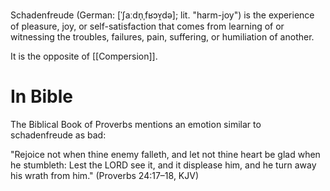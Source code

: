 Schadenfreude (German: [ˈʃaːdn̩ˌfʁɔʏ̯də]; lit. "harm-joy") is the experience of pleasure, joy, or self-satisfaction that comes from learning of or witnessing the troubles, failures, pain, suffering, or humiliation of another.

It is the opposite of [[Compersion]].
# In Bible
The Biblical Book of Proverbs mentions an emotion similar to schadenfreude as bad:

"Rejoice not when thine enemy falleth, and let not thine heart be glad when he stumbleth: Lest the LORD see it, and it displease him, and he turn away his wrath from him." (Proverbs 24:17–18, KJV)